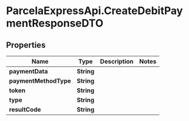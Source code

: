# ParcelaExpressApi.CreateDebitPaymentResponseDTO

## Properties
Name | Type | Description | Notes
------------ | ------------- | ------------- | -------------
**paymentData** | **String** |  | 
**paymentMethodType** | **String** |  | 
**token** | **String** |  | 
**type** | **String** |  | 
**resultCode** | **String** |  | 
